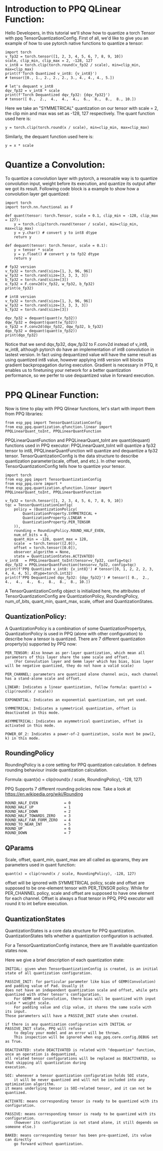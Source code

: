 # Introduction to PPQ QLinear Function:

Hello Developers, in this tutorial we'll show how to quantize a torch Tensor with ppq TensorQuantizationConfig.
First of all, we'd like to give you an example of how to use pytorch native functions to quantize a tensor:

    import torch
    v_fp32 = torch.tensor([1, 2, 3, 4, 5, 6, 7, 8, 9, 10])
    scale, clip_min, clip_max = 2, -128, 127
    v_int8 = torch.clip(torch.round(v_fp32 / scale), min=clip_min, max=clip_max)
    print(f'Torch Quantized v_int8: {v_int8}')
    # tensor([0., 1., 2., 2., 2., 3., 4., 4., 4., 5.])

    # let's dequant v_int8
    dqv_fp32 = v_int8 * scale
    print(f'Torch Dequantized dqv_fp32: {dqv_fp32}')
    # tensor([ 0.,  2.,  4.,  4.,  4.,  6.,  8.,  8.,  8., 10.])

Here we take an "SYMMETRICAL" quantization on our tensor with scale = 2, the clip min and max was set as -128, 127 respectively. The quant function used here is:

    y = torch.clip(torch.round(x / scale), min=clip_min, max=clip_max)

Similarly, the dequant function used here is:

    y = x * scale

# Quantize a Convolution:

To quantize a convolution layer with pytorch, a resonable way is to quantize convolution input, weight before its execution, and quantize its output after we got its result. Following code block is a example to show how a convolution layer get quantized:

    import torch
    import torch.nn.functional as F

    def quant(tensor: torch.Tensor, scale = 0.1, clip_min = -128, clip_max = 127):
        y = torch.clip(torch.round(tensor / scale), min=clip_min, max=clip_max)
        y = y.char() # convert y to int8 dtype
        return y

    def dequant(tensor: torch.Tensor, scale = 0.1):
        y = tensor * scale
        y = y.float() # convert y to fp32 dtype
        return y

    # fp32 version
    v_fp32 = torch.rand(size=[1, 3, 96, 96])
    w_fp32 = torch.rand(size=[3, 3, 3, 3])
    b_fp32 = torch.rand(size=[3])
    o_fp32 = F.conv2d(v_fp32, w_fp32, b_fp32)
    print(o_fp32)

    # int8 version
    v_fp32 = torch.rand(size=[1, 3, 96, 96])
    w_fp32 = torch.rand(size=[3, 3, 3, 3])
    b_fp32 = torch.rand(size=[3])

    dqv_fp32 = dequant(quant(v_fp32))
    dqw_fp32 = dequant(quant(w_fp32))
    o_fp32 = F.conv2d(dqv_fp32, dqw_fp32, b_fp32)
    dqo_fp32 = dequant(quant(o_fp32))
    print(dqo_fp32)

Notice that we send dqv_fp32, dqw_fp32 to F.conv2d instead of v_int8, w_int8, although pytorch do have an implementation of int8 convolution in lastest version.
In fact using dequantized value will have the same result as using quantized int8 value, however applying int8 version will blocks gradient backpropagation during execution.
Gradient is necessary in PTQ, it enables us to finetuning your network for a better quantization performance, so we perfer to use dequantized value in forward execution.

# PPQ QLinear Function:

Now is time to play with PPQ Qlinear functions, let's start with import them from PPQ libraries:

    from esp_ppq import TensorQuantizationConfig
    from esp_ppq.quantization.qfunction.linear import PPQLinearQuant_toInt, PPQLinearQuantFunction

PPQLinearQuantFunction and PPQLinearQuant_toInt are quant(dequant) functions used in PPQ executor: PPQLinearQuant_toInt will quantize a fp32 tensor to int8, PPQLinearQuantFunction will quantize and dequantize a fp32 tensor. TensorQuantizationConfig is the data structure to describe quantization parameter(scale, offset, and etc.). In other words, TensorQuantizationConfig tells how to quantize your tensor.

    import torch
    from esp_ppq import TensorQuantizationConfig
    from esp_ppq.core import *
    from esp_ppq.quantization.qfunction.linear import PPQLinearQuant_toInt, PPQLinearQuantFunction

    v_fp32 = torch.tensor([1, 2, 3, 4, 5, 6, 7, 8, 9, 10])
    tqc = TensorQuantizationConfig(
        policy = (QuantizationPolicy(
            QuantizationProperty.SYMMETRICAL +
            QuantizationProperty.LINEAR +
            QuantizationProperty.PER_TENSOR
        )),
        rounding = RoundingPolicy.ROUND_HALF_EVEN,
        num_of_bits = 8,
        quant_min = -128, quant_max = 128,
        scale  = torch.tensor([2.0]),
        offset = torch.tensor([0.0]),
        observer_algorithm = None,
        state = QuantizationStates.ACTIVATED)
    v_int8   = PPQLinearQuant_toInt(tensor=v_fp32, config=tqc)
    dqv_fp32 = PPQLinearQuantFunction(tensor=v_fp32, config=tqc)
    print(f'PPQ Quantized v_int8: {v_int8}') # tensor([0, 1, 2, 2, 2, 3, 4, 4, 4, 5], dtype=torch.int32)
    print(f'PPQ Dequantized dqv_fp32: {dqv_fp32}') # tensor([ 0.,  2.,  4.,  4.,  4.,  6.,  8.,  8.,  8., 10.])

A TensorQuantizationConfig object is initialized here, the attributes of TensorQuantizationConfig are QuantizationPolicy, RoundingPolicy, num_of_bits, quant_min, quant_max, scale, offset and QuantizationStates.

## QuantizationPolicy:
A QuantizationPolicy is a combination of some QuantizationPropertys, QuantizationPolicy is used in PPQ (alone with other configuration) to describe how a tensor is quantized.
There are 7 different quantization property(s) supported by PPQ now:

    PER_TENSOR: Also known as per-layer quantization, which mean all parameters of this layer share the same scale and offset.
        (For Convulution layer and Gemm layer which has bias, bias layer will be negative quantized, they do not have a valid scale)

    PER_CHANNEL: parameters are quantized alone channel axis, each channel has a stand-alone scale and offset.

    LINEAR: Indicates a linear quantization, follow formula: quant(x) = clip(round(x / scale))

    EXPONENTIAL: Indicates an exponential quantization, not yet used.

    SYMMETRICAL: Indicates a symmetrical quantization, offset is deactivated in this mode.

    ASYMMETRICAL: Indicates an asymmetrical quantization, offset is activated in this mode.

    POWER_OF_2: Indicates a power-of-2 quantization, scale must be pow(2, k) in this mode.

## RoundingPolicy
RoundingPolicy is a core setting for PPQ quantization calculation. It
defines rounding behaviour inside quantization calculation.

Formula: quant(x) = clip(round(x / scale, RoundingPolicy), -128, 127)

PPQ Supports 7 different rounding policies now.
Take a look at https://en.wikipedia.org/wiki/Rounding

    ROUND_HALF_EVEN            = 0
    ROUND_HALF_UP              = 1
    ROUND_HALF_DOWN            = 2
    ROUND_HALF_TOWARDS_ZERO    = 3
    ROUND_HALF_FAR_FORM_ZERO   = 4
    ROUND_TO_NEAR_INT          = 5
    ROUND_UP                   = 6
    ROUND_DOWN                 = 7

## QParams
Scale, offset, quant_min, quant_max are all called as qparams, they are parameters used in quant function:

    quant(x) = clip(round(x / scale, RoundingPolicy), -128, 127)

offset will be ignored with SYMMETRICAL policy, scale and offset are supposed to be one-element tensor with PER_TENSOR policy. While for PER_CHANNEL policy, scale and offset are supposed to have one element for each channel.
Offset is always a float tensor in PPQ, PPQ executor will round it to int before execution.

## QuantizationStates
QuantizationStates is a core data structure for PPQ quantization. QuantizationStates tells whether a quantization configuration is activated.

For a TensorQuantizationConfig instance, there are 11 available quantization states now.

Here we give a brief description of each quantization state:

    INITIAL: given when TensorQuantizationConfig is created, is an initial state of all quantization configuration.

    PASSIVE_INIT: for particular parameter like bias of GEMM(Convolution) and padding value of Pad. Usually it
    does not have an independent quantization scale and offset, while gets quantized with other tensor's configuration.
        For GEMM and Convolution, there bias will be quantized with input scale * weight scale.
        For padding value and clip value, it shares the same scale with its input.
    Those parameters will have a PASSIVE_INIT state when created.

    if there is any quantization configuration with INITIAL or PASSIVE_INIT state, PPQ will refuse
        to deploy your model and an error will be thrown.
        This inspection will be ignored when esp_ppq.core.config.DEBUG set as True.

    DEACTIVATED: state DEACTIVATED is related with "dequantize" function, once an operation is dequantized,
    all related tensor configurations will be replaced as DEACTIVATED, so that skipping all quantization during
    execution.

    SOI: whenever a tensor quantization configuration holds SOI state,
        it will be never quantized and will not be included into any optimization algorithm.
    it means underlying tensor is SOI-related tensor, and it can not be quantized.

    ACTIVATE: means corresponding tensor is ready to be quantized with its configuration.

    PASSIVE: means corresponding tensor is ready to be quantized with its configuration.
        (however its configuration is not stand alone, it still depends on someone else.)

    BAKED: means corresponding tensor has been pre-quantized, its value can directly
        go forward without quantization.
